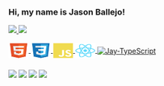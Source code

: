 ### Hi, my name is Jason Ballejo!

<div align="left">
  <a href="https://github.com/jasonballejo">
  <img height="180em" src="https://github-readme-stats.vercel.app/api?username=jasonballejo&show_icons=true&theme=shades-of-purple&include_all_commits=true&count_private=true"/> 
  <img height="180em" src="https://github-readme-stats.vercel.app/api/top-langs/?username=jasonballejo&layout=compact&langs_count=7&theme=shades-of-purple"/>
</div>

<div style="display: inline_block"><br>
  <img align="center" alt="Jay-HTML" height="30" width="40" src="https://raw.githubusercontent.com/devicons/devicon/master/icons/html5/html5-original.svg">
  <img align="center" alt="Jay-CSS" height="30" width="40" src="https://raw.githubusercontent.com/devicons/devicon/master/icons/css3/css3-original.svg">
  <img align="center" alt="Jay-JS" height="30" width="40" src="https://raw.githubusercontent.com/devicons/devicon/master/icons/javascript/javascript-plain.svg">
  <img align="center" alt="Jay-React" height="30" width="40" src="https://raw.githubusercontent.com/devicons/devicon/master/icons/react/react-original.svg">
  <img align="center" alt="Jay-TypeScript" height="30" width="40" src="https://cdn.jsdelivr.net/gh/devicons/devicon/icons/typescript/typescript-original.svg">
</div>

###

<div> 
  <a href="https://instagram.com/jasonballejo" target="_blank"><img src="https://img.shields.io/badge/-Instagram-%23E4405F?style=for-the-badge&logo=instagram&logoColor=white" target="_blank"></a>
  <a href = "mailto:ballejo19@gmail.com"><img src="https://img.shields.io/badge/-Gmail-%23333?style=for-the-badge&logo=gmail&logoColor=white" target="_blank"></a>
  <a href="https://www.linkedin.com/in/jason-ballejo" target="_blank"><img src="https://img.shields.io/badge/-LinkedIn-%230077B5?style=for-the-badge&logo=linkedin&logoColor=white" target="_blank"></a>  
  <a href="https://medium.com/@ballejo19" target="_blank"><img src="https://img.shields.io/badge/Medium-12100E?style=for-the-badge&logo=medium&logoColor=white" target="_blank"></a>
</div>

